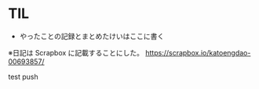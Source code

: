 # TIL

- やったことの記録とまとめたけいはここに書く

※日記は Scrapbox に記載することにした。
https://scrapbox.io/katoengdao-00693857/

test push

